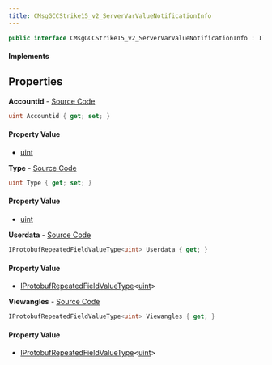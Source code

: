 ```yaml
---
title: CMsgGCCStrike15_v2_ServerVarValueNotificationInfo
---
```


```csharp
public interface CMsgGCCStrike15_v2_ServerVarValueNotificationInfo : ITypedProtobuf<CMsgGCCStrike15_v2_ServerVarValueNotificationInfo>, INativeHandle
```

#### Implements

## Properties

**Accountid** - [Source Code](https://github.com/swiftly-solution/swiftlys2/blob/master/managed/src/SwiftlyS2.Generated/Protobufs/Interfaces/CMsgGCCStrike15_v2_ServerVarValueNotificationInfo.cs#L13)

```csharp
uint Accountid { get; set; }
```

#### Property Value

- [uint](https://learn.microsoft.com/dotnet/api/system.uint32)

**Type** - [Source Code](https://github.com/swiftly-solution/swiftlys2/blob/master/managed/src/SwiftlyS2.Generated/Protobufs/Interfaces/CMsgGCCStrike15_v2_ServerVarValueNotificationInfo.cs#L19)

```csharp
uint Type { get; set; }
```

#### Property Value

- [uint](https://learn.microsoft.com/dotnet/api/system.uint32)

**Userdata** - [Source Code](https://github.com/swiftly-solution/swiftlys2/blob/master/managed/src/SwiftlyS2.Generated/Protobufs/Interfaces/CMsgGCCStrike15_v2_ServerVarValueNotificationInfo.cs#L22)

```csharp
IProtobufRepeatedFieldValueType<uint> Userdata { get; }
```

#### Property Value

- [IProtobufRepeatedFieldValueType](/docs/api/shared/netmessages/iprotobufrepeatedfieldvaluetype-1)<[uint](https://learn.microsoft.com/dotnet/api/system.uint32)>

**Viewangles** - [Source Code](https://github.com/swiftly-solution/swiftlys2/blob/master/managed/src/SwiftlyS2.Generated/Protobufs/Interfaces/CMsgGCCStrike15_v2_ServerVarValueNotificationInfo.cs#L16)

```csharp
IProtobufRepeatedFieldValueType<uint> Viewangles { get; }
```

#### Property Value

- [IProtobufRepeatedFieldValueType](/docs/api/shared/netmessages/iprotobufrepeatedfieldvaluetype-1)<[uint](https://learn.microsoft.com/dotnet/api/system.uint32)>

